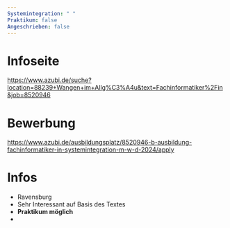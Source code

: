 ```yaml
---
Systemintegration: " "
Praktikum: false
Angeschrieben: false
---
```

# Infoseite #
https://www.azubi.de/suche?location=88239+Wangen+im+Allg%C3%A4u&text=Fachinformatiker%2Fin&job=8520946

# Bewerbung #
https://www.azubi.de/ausbildungsplatz/8520946-b-ausbildung-fachinformatiker-in-systemintegration-m-w-d-2024/apply

# Infos #
- Ravensburg
- Sehr Interessant auf Basis des Textes
- **Praktikum möglich**
- 